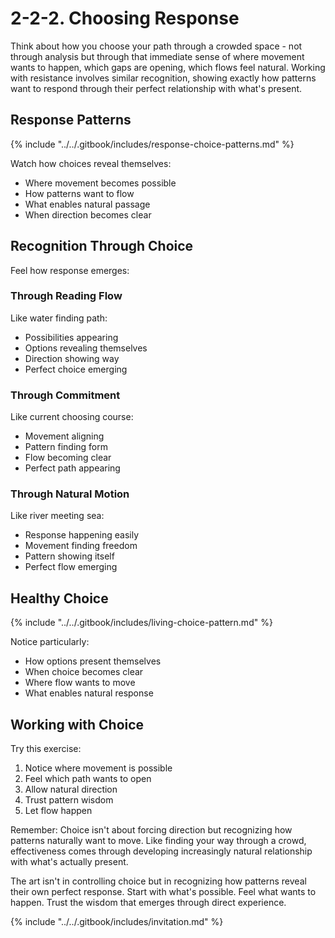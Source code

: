 # 2-2-2. Choosing Response

Think about how you choose your path through a crowded space - not through analysis but through that immediate sense of where movement wants to happen, which gaps are opening, which flows feel natural. Working with resistance involves similar recognition, showing exactly how patterns want to respond through their perfect relationship with what's present.

## Response Patterns

{% include "../../.gitbook/includes/response-choice-patterns.md" %}

Watch how choices reveal themselves:

* Where movement becomes possible
* How patterns want to flow
* What enables natural passage
* When direction becomes clear

## Recognition Through Choice

Feel how response emerges:

### Through Reading Flow

Like water finding path:

* Possibilities appearing
* Options revealing themselves
* Direction showing way
* Perfect choice emerging

### Through Commitment

Like current choosing course:

* Movement aligning
* Pattern finding form
* Flow becoming clear
* Perfect path appearing

### Through Natural Motion

Like river meeting sea:

* Response happening easily
* Movement finding freedom
* Pattern showing itself
* Perfect flow emerging

## Healthy Choice

{% include "../../.gitbook/includes/living-choice-pattern.md" %}

Notice particularly:

* How options present themselves
* When choice becomes clear
* Where flow wants to move
* What enables natural response

## Working with Choice

Try this exercise:

1. Notice where movement is possible
2. Feel which path wants to open
3. Allow natural direction
4. Trust pattern wisdom
5. Let flow happen

Remember: Choice isn't about forcing direction but recognizing how patterns naturally want to move. Like finding your way through a crowd, effectiveness comes through developing increasingly natural relationship with what's actually present.

The art isn't in controlling choice but in recognizing how patterns reveal their own perfect response. Start with what's possible. Feel what wants to happen. Trust the wisdom that emerges through direct experience.

{% include "../../.gitbook/includes/invitation.md" %}

